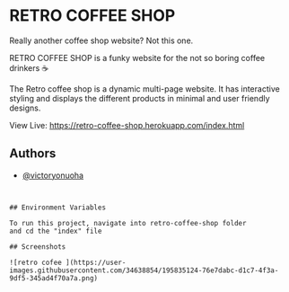 
# RETRO COFFEE SHOP
 Really another coffee shop website? Not this one.

RETRO COFFEE SHOP is a funky website for the not so boring coffee
drinkers ☕

The Retro coffee shop is a dynamic multi-page website.
It has interactive styling and displays the different products in 
minimal and user friendly designs. 

View Live: https://retro-coffee-shop.herokuapp.com/index.html


## Authors

- [@victoryonuoha](https://github.com/VictoryOnuoha)


```


## Environment Variables

To run this project, navigate into retro-coffee-shop folder
and cd the "index" file

## Screenshots

![retro cofee ](https://user-images.githubusercontent.com/34638854/195835124-76e7dabc-d1c7-4f3a-9df5-345ad4f70a7a.png)



